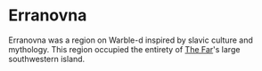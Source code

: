 # Erranovna

<meta property="og:description" content="Erranovna was a region on Warble-d inspired by slavic culture and mythology.">

Erranovna was a region on Warble-d inspired by slavic culture and mythology. This region occupied the entirety of [The Far](introduction.md)'s large southwestern island.